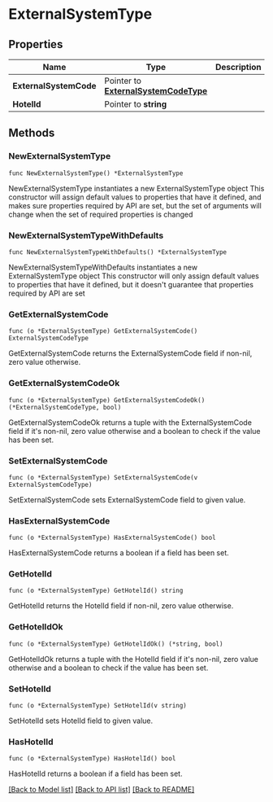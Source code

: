 # ExternalSystemType

## Properties

Name | Type | Description | Notes
------------ | ------------- | ------------- | -------------
**ExternalSystemCode** | Pointer to [**ExternalSystemCodeType**](ExternalSystemCodeType.md) |  | [optional] 
**HotelId** | Pointer to **string** |  | [optional] 

## Methods

### NewExternalSystemType

`func NewExternalSystemType() *ExternalSystemType`

NewExternalSystemType instantiates a new ExternalSystemType object
This constructor will assign default values to properties that have it defined,
and makes sure properties required by API are set, but the set of arguments
will change when the set of required properties is changed

### NewExternalSystemTypeWithDefaults

`func NewExternalSystemTypeWithDefaults() *ExternalSystemType`

NewExternalSystemTypeWithDefaults instantiates a new ExternalSystemType object
This constructor will only assign default values to properties that have it defined,
but it doesn't guarantee that properties required by API are set

### GetExternalSystemCode

`func (o *ExternalSystemType) GetExternalSystemCode() ExternalSystemCodeType`

GetExternalSystemCode returns the ExternalSystemCode field if non-nil, zero value otherwise.

### GetExternalSystemCodeOk

`func (o *ExternalSystemType) GetExternalSystemCodeOk() (*ExternalSystemCodeType, bool)`

GetExternalSystemCodeOk returns a tuple with the ExternalSystemCode field if it's non-nil, zero value otherwise
and a boolean to check if the value has been set.

### SetExternalSystemCode

`func (o *ExternalSystemType) SetExternalSystemCode(v ExternalSystemCodeType)`

SetExternalSystemCode sets ExternalSystemCode field to given value.

### HasExternalSystemCode

`func (o *ExternalSystemType) HasExternalSystemCode() bool`

HasExternalSystemCode returns a boolean if a field has been set.

### GetHotelId

`func (o *ExternalSystemType) GetHotelId() string`

GetHotelId returns the HotelId field if non-nil, zero value otherwise.

### GetHotelIdOk

`func (o *ExternalSystemType) GetHotelIdOk() (*string, bool)`

GetHotelIdOk returns a tuple with the HotelId field if it's non-nil, zero value otherwise
and a boolean to check if the value has been set.

### SetHotelId

`func (o *ExternalSystemType) SetHotelId(v string)`

SetHotelId sets HotelId field to given value.

### HasHotelId

`func (o *ExternalSystemType) HasHotelId() bool`

HasHotelId returns a boolean if a field has been set.


[[Back to Model list]](../README.md#documentation-for-models) [[Back to API list]](../README.md#documentation-for-api-endpoints) [[Back to README]](../README.md)


